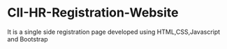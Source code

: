 # CII-HR-Registration-Website
It is a single side registration page developed using HTML,CSS,Javascript and Bootstrap
